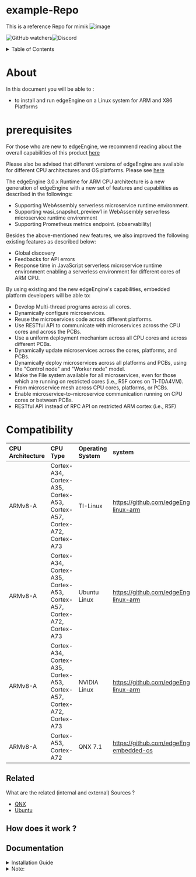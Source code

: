 # example-Repo
This is a reference Repo for mimik 
![image](https://user-images.githubusercontent.com/86588827/181847386-389eadcd-de4a-421b-908d-e31edc646657.png)



![GitHub watchers](https://img.shields.io/github/watchers/edgeEngine/edgeengine-linux-arm?style=social)![Discord](https://img.shields.io/discord/1002391068773457980)


<!-- TABLE OF CONTENTS -->
<details>
  <summary>Table of Contents</summary>
<ol>
    <li>  <a href="#About">About</a> <li>
    <li>  <a href="#prerequisites">prerequisite</a> <li>
  <li> <a href="#Compatibility">Compatibility</a> <li>
  </ol>
       
</details>

# About
In this document you will be able to : 

- to install and run edgeEngine on a Linux system for ARM and X86 Platforms

# prerequisites


For those who are new to edgeEngine, we recommend reading about the overall capabilities of this product [here](https://devdocs.mimik.com/introduction)


Please also be advised that different versions of edgeEngine are available for different CPU architectures and OS platforms. Please see [here](https://github.com/edgeEngine)

The edgeEngine 3.0.x Runtime for ARM CPU architecture is a new generation of edgeEngine with a new set of features and capabilities as described in the followings:

 - Supporting WebAssembly serverless microservice runtime environment.
 - Supporting wasi_snapshot_preview1 in WebAssembly serverless microservice runtime environment
 - Supporting Prometheus metrics endpoint. (observability)

 Besides the above-mentioned new features, we also improved the following existing features as described below:
 - Global discovery
 - Feedbacks for API errors
 - Response time in JavaScript serverless microservice runtime environment enabling a serverless environment for different cores of ARM CPU.
 
 By using existing and the new edgeEngine's capabilities, embedded platform developers will be able to: 
 
 - Develop Multi-thread programs across all cores.
 - Dynamically configure microservices.
 - Reuse the microservices code across different platforms.
 - Use RESTful API to communicate with microservices across the CPU cores and across the PCBs.
 - Use a uniform deployment mechanism across all CPU cores and across different PCBs.
 - Dynamically update microservices across the cores, platforms, and PCBs.
 - Dynamically deploy microservices across all platforms and PCBs, using the "Control node" and "Worker node" model.
 - Make the File system available for all microservices, even for those which are running on restricted cores (i.e., R5F cores on TI-TDA4VM).
 - From microservice mesh across CPU cores, platforms, or PCBs.
 - Enable microservice-to-microservice communication running on CPU cores or between PCBs.
 - RESTful API instead of RPC API on restricted ARM cortex (i.e., R5F)

 # Compatibility



| CPU Architecture | CPU Type   | Operating System| system |
| :-------- | :------- | :-------- | :-------- |
| ARMv8-A| Cortex-A34, Cortex-A35, Cortex-A53, Cortex-A57, Cortex-A72, Cortex-A73|TI-Linux     | https://github.com/edgeEngine/edgeengine-linux-arm| 
|ARMv8-A | Cortex-A34, Cortex-A35, Cortex-A53, Cortex-A57, Cortex-A72, Cortex-A73  |Ubuntu Linux  | https://github.com/edgeEngine/edgeengine-linux-arm| 
|  ARMv8-A| Cortex-A34, Cortex-A35, Cortex-A53, Cortex-A57, Cortex-A72, Cortex-A73| NVIDIA Linux | https://github.com/edgeEngine/edgeengine-linux-arm| 
|ARMv8-A  |  Cortex-A53, Cortex-A72       | QNX 7.1  | https://github.com/edgeEngine/edgeengine-embedded-os | 

## Related

What are the related (internal and external) Sources ? 
- [QNX](https://www.qnx.com/developers/docs/)
- [Ubuntu](https://ubuntu.com/desktop/developers)

## How does it work ?




## Documentation 

<details><summary> Installation Guide </summary>
<p>
 
1. Download the latest release for Ubuntu [HERE](https://github.com/edgeEngine/edgeengine-linux/releases)
 
2. Create a new directory
 
3. Move the package to newly a created directory 
 
4. Open a terminal and navigate to the newly created directory that now has the downloaded .tar file
 
5. *Untar package (ex:)
 
```
tar xvf edge-linux-v3.0.0.tar
```
6. Run start script to start edgeEngine
```
./start.sh
```
7. Please visit https://developer.mimik.com and create your account and access the resources


</p>
</details>

<details><summary> Note: </summary>
<p>


* A directory may be made after untaring. Navigate into that directory to find `start.sh` script 
- Do not close the terminal window where edgeEngine is running. Closing this window will terminate edgeEngine process.
- To stop edgeEngine, simply close or use the keyboard shortcut CTRL + C in the terminal window where edgeEngine is running "Hello World."


</p>
</details>



